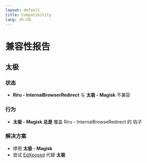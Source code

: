 ```yaml
---
layout: default
title: Compatibility
lang: zh-CN
---
```


# 兼容性报告
## 太极

### 状态  
   - **Riru - InternalBrowserRedirect** 与 **太极 - Magisk** 不兼容  
  
### 行为  
   - **太极 - Magisk** **总是** 覆盖 Riru - InternalBrowseRedirect 的 钩子  
  
### 解决方案
   - 停用 **太极 - Magisk**
   - 尝试 [EdXposed](https://github.com/ElderDrivers/EdXposed) 代替 **太极**